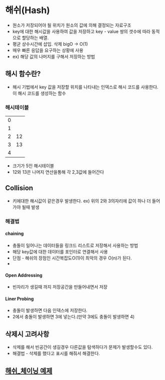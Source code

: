 # 해쉬(Hash)  
- 원소가 저장되어야 될 위치가 원소의 값에 의해 결정되는 자료구조
- key에 대한 해시값을 사용하여 값을 저장하고 key - value 쌍의 갯수에 따라 동적으로 할당하는 배열.
- 평균 상수시간에 삽입. 삭제 bigO -> O(1)
- 매우 빠른 응답을 요구하는 상황에 사용
- ex) 해당 값의 나머지를 구해서 저장하는 방법
## 해시 함수란?
- 해시 기법에서 key 값을 저장할 위치를 나타내는 인덱스로 해시 코드를 사용한다. 이 해시 코드를 생성하는 함수

### 해시테이블
|||
| --- | --- |
| 0 | |
| 1 | |
| 2 | 12 |
| 3 | 13 |
| 4 |    |

- 크기가 5인 해시테이블
- 12와 13은  나머지 연산을통해 각 2,3값에 들어간다 
## Collision
- 키에대한 해시값이 같은경우 발생한다. ex) 위의 2와 3의자리에 값이 하나 더 들어가야 될때 발생

### 해결법

#### chaining
- 충돌이 일어나는 데이터들을 링크드 리스트로 저장해서 사용하는 방법
- 해당 key값에 대한 데이터를 포인터로 연결해서 사용
- 단점 - 해쉬의 장점인 시간복잡도O(1)이 최악의 경우 O(n)가 된다.
- 
#### Open Addressing
- 빈자리가 생길때 까지 저장공간을 만들어내면서 저장

#### Liner Probing
- 충돌이 발생하면 다음 인덱스에 저장한다.
- 2에서 충돌이 발생하면 3에 넣는다.(만약 3에도 충돌이 발생하면 4)

## 삭제시 고려사항
- 삭제를 해서 빈공간이 생길경우 다른값을 탐색하다가 문제가 발생할수도 있다.
- 해결법 - 삭제를 했다고 표시를 해줘서 해결한다.

## [해쉬_체이닝 예제](./Hash/Hash_Chaining.cpp)
